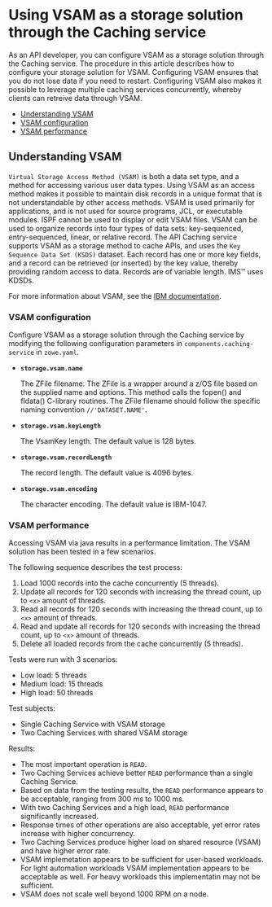 # Using VSAM as a storage solution through the Caching service

As an API developer, you can configure VSAM as a storage solution through the Caching service. The procedure in this article
describes how to configure your storage solution for VSAM. Configuring VSAM ensures that you do not lose data if you need to restart. Configuring VSAM also makes it possible to leverage multiple caching services concurrently, whereby clients can retreive data through VSAM.

- [Understanding VSAM](#understanding-vsam)
- [VSAM configuration](#vsam-configuration)
- [VSAM performance](#vsam-performance)
## Understanding VSAM

`Virtual Storage Access Method (VSAM)` is both a data set type, and a method for accessing various user data types.
Using VSAM as an access method makes it possible to maintain disk records in a unique format that is not understandable by other access methods.
VSAM is used primarily for applications, and is not used for source programs, JCL, or executable modules. ISPF cannot be used to display or edit VSAM files. VSAM can be used to organize records into four types of data sets: key-sequenced, entry-sequenced, linear, or relative record. The
API Caching service supports VSAM as a storage method to cache APIs, and uses the `Key Sequence Data Set (KSDS)` dataset. Each record has one or more key fields, and a record can be retrieved (or inserted) by the key value, thereby providing random access to data. Records are of variable length. IMS™ uses KDSDs.

For more information about VSAM, see the [IBM documentation](https://www.ibm.com/support/knowledgecenter/zosbasics/com.ibm.zos.zconcepts/zconcepts_169.htm).

### VSAM configuration

Configure VSAM as a storage solution through the Caching service by modifying the following configuration parameters in `components.caching-service` in `zowe.yaml`.

* **`storage.vsam.name`**

  The ZFile filename. The ZFile is a wrapper around a z/OS file based on the supplied name and options. This method calls the fopen() and fldata() C-library routines. The ZFile filename should follow the specific naming convention `//'DATASET.NAME'`.                                                  

* **`storage.vsam.keyLength`**

  The VsamKey length. The default value is 128 bytes.

* **`storage.vsam.recordLength`**

  The record length. The default value is 4096 bytes.

* **`storage.vsam.encoding`**

  The character encoding. The default value is IBM-1047.

### VSAM performance

Accessing VSAM via java results in a performance limitation. The VSAM solution has been tested in a few scenarios.

The following sequence describes the test process: 
1. Load 1000 records into the cache concurrently (5 threads).
2. Update all records for 120 seconds with increasing the thread count, up to `<x>` amount of threads.
3. Read all records for 120 seconds with increasing the thread count, up to `<x>` amount of threads.
4. Read and update all records for 120 seconds with increasing the thread count, up to `<x>` amount of threads.
5. Delete all loaded records from the cache concurrently (5 threads).

Tests were run with 3 scenarios:
- Low load: 5 threads 
- Medium load: 15 threads
- High load: 50 threads

Test subjects:
- Single Caching Service with VSAM storage
- Two Caching Services with shared VSAM storage

Results:
- The most important operation is `READ`.
- Two Caching Services achieve better `READ` performance than a single Caching Service.
- Based on data from the testing results, the `READ` performance appears to be acceptable, ranging from 300 ms to 1000 ms.
- With two Caching Services and a high load, `READ` performance significantly increased.
- Response times of other operations are also acceptable, yet error rates increase with higher concurrency.
- Two Caching Services produce higher load on shared resource (VSAM) and have higher error rate.
- VSAM implemetation appears to be sufficient for user-based workloads. For light automation workloads VSAM implementation appears to be acceptable as well. For heavy workloads this implementatin may not be sufficient. 
- VSAM does not scale well beyond 1000 RPM on a node.


